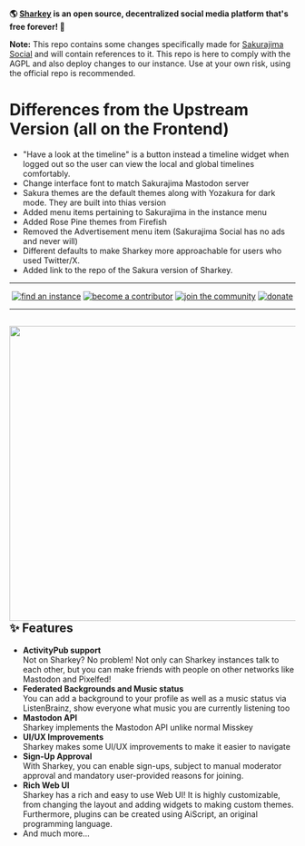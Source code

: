 **🌎 **[Sharkey](https://joinsharkey.org/)** is an open source, decentralized social media platform that's free forever! 🚀**

**Note:** This repo contains some changes specifically made for [Sakurajima Social](https://sakurajima.social) and will contain references to it. This repo is here to comply with the AGPL and also deploy changes to our instance. Use at your own risk, using the official repo is recommended.

# Differences from the Upstream Version (all on the Frontend)
* "Have a look at the timeline" is a button instead a timeline widget when logged out so the user can view the local and global timelines comfortably.
* Change interface font to match Sakurajima Mastodon server
* Sakura themes are the default themes along with Yozakura for dark mode. They are built into thias version
* Added menu items pertaining to Sakurajima in the instance menu
* Added Rose Pine themes from Firefish
* Removed the Advertisement menu item (Sakurajima Social has no ads and never will)
* Different defaults to make Sharkey more approachable for users who used Twitter/X.
* Added link to the repo of the Sakura version of Sharkey.

---
<div align="center">
<a href="https://joinsharkey.org">
		<img src="https://custom-icon-badges.herokuapp.com/badge/find_an-instance-acea31?logoColor=acea31&style=for-the-badge&logo=sharkey&labelColor=363B40" alt="find an instance"/></a>

<a href="./CONTRIBUTING.md">
		<img src="https://custom-icon-badges.herokuapp.com/badge/become_a-contributor-A371F7?logoColor=A371F7&style=for-the-badge&logo=git-merge&labelColor=363B40" alt="become a contributor"/></a>

<a href="https://discord.gg/6VgKmEqHNk">
		<img src="https://custom-icon-badges.herokuapp.com/badge/join_the-community-5865F2?logoColor=5865F2&style=for-the-badge&logo=discord&labelColor=363B40" alt="join the community"/></a>

<a href="https://ko-fi.com/transfem">
		<img src="https://custom-icon-badges.herokuapp.com/badge/donate-F96854?logoColor=F96854&style=for-the-badge&logo=kofi&labelColor=363B40" alt="donate"/></a>

---

</div>

<div>

<a href="https://joinsharkey.org/"><img src="https://cdn.transfem.social/files/b2721164-e015-463e-b851-3e953dd0d9f9.webp" align="right" height="520px"/></a>

## ✨ Features
- **ActivityPub support**\
Not on Sharkey? No problem! Not only can Sharkey instances talk to each other, but you can make friends with people on other networks like Mastodon and Pixelfed!
- **Federated Backgrounds and Music status**\
You can add a background to your profile as well as a music status via ListenBrainz, show everyone what music you are currently listening too
- **Mastodon API**\
Sharkey implements the Mastodon API unlike normal Misskey
- **UI/UX Improvements**\
Sharkey makes some UI/UX improvements to make it easier to navigate
- **Sign-Up Approval**\
With Sharkey, you can enable sign-ups, subject to manual moderator approval and mandatory user-provided reasons for joining.
- **Rich Web UI**\
	Sharkey has a rich and easy to use Web UI!
	It is highly customizable, from changing the layout and adding widgets to making custom themes.
	Furthermore, plugins can be created using AiScript, an original programming language.
- And much more...

</div>

<div style="clear: both;"></div>
